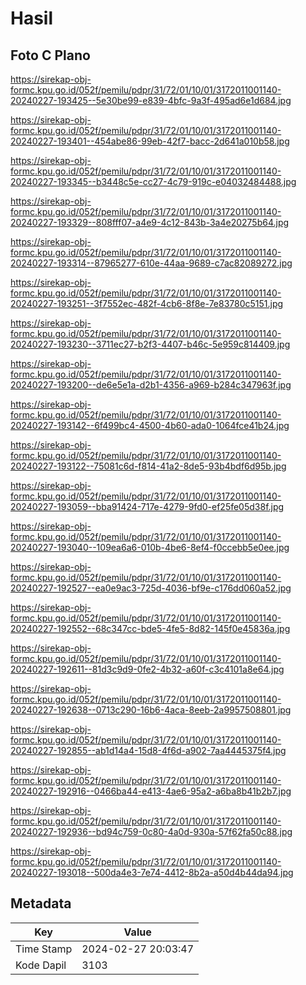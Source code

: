 # Hasil

## Foto C Plano

https://sirekap-obj-formc.kpu.go.id/052f/pemilu/pdpr/31/72/01/10/01/3172011001140-20240227-193425--5e30be99-e839-4bfc-9a3f-495ad6e1d684.jpg

https://sirekap-obj-formc.kpu.go.id/052f/pemilu/pdpr/31/72/01/10/01/3172011001140-20240227-193401--454abe86-99eb-42f7-bacc-2d641a010b58.jpg

https://sirekap-obj-formc.kpu.go.id/052f/pemilu/pdpr/31/72/01/10/01/3172011001140-20240227-193345--b3448c5e-cc27-4c79-919c-e04032484488.jpg

https://sirekap-obj-formc.kpu.go.id/052f/pemilu/pdpr/31/72/01/10/01/3172011001140-20240227-193329--808fff07-a4e9-4c12-843b-3a4e20275b64.jpg

https://sirekap-obj-formc.kpu.go.id/052f/pemilu/pdpr/31/72/01/10/01/3172011001140-20240227-193314--87965277-610e-44aa-9689-c7ac82089272.jpg

https://sirekap-obj-formc.kpu.go.id/052f/pemilu/pdpr/31/72/01/10/01/3172011001140-20240227-193251--3f7552ec-482f-4cb6-8f8e-7e83780c5151.jpg

https://sirekap-obj-formc.kpu.go.id/052f/pemilu/pdpr/31/72/01/10/01/3172011001140-20240227-193230--3711ec27-b2f3-4407-b46c-5e959c814409.jpg

https://sirekap-obj-formc.kpu.go.id/052f/pemilu/pdpr/31/72/01/10/01/3172011001140-20240227-193200--de6e5e1a-d2b1-4356-a969-b284c347963f.jpg

https://sirekap-obj-formc.kpu.go.id/052f/pemilu/pdpr/31/72/01/10/01/3172011001140-20240227-193142--6f499bc4-4500-4b60-ada0-1064fce41b24.jpg

https://sirekap-obj-formc.kpu.go.id/052f/pemilu/pdpr/31/72/01/10/01/3172011001140-20240227-193122--75081c6d-f814-41a2-8de5-93b4bdf6d95b.jpg

https://sirekap-obj-formc.kpu.go.id/052f/pemilu/pdpr/31/72/01/10/01/3172011001140-20240227-193059--bba91424-717e-4279-9fd0-ef25fe05d38f.jpg

https://sirekap-obj-formc.kpu.go.id/052f/pemilu/pdpr/31/72/01/10/01/3172011001140-20240227-193040--109ea6a6-010b-4be6-8ef4-f0ccebb5e0ee.jpg

https://sirekap-obj-formc.kpu.go.id/052f/pemilu/pdpr/31/72/01/10/01/3172011001140-20240227-192527--ea0e9ac3-725d-4036-bf9e-c176dd060a52.jpg

https://sirekap-obj-formc.kpu.go.id/052f/pemilu/pdpr/31/72/01/10/01/3172011001140-20240227-192552--68c347cc-bde5-4fe5-8d82-145f0e45836a.jpg

https://sirekap-obj-formc.kpu.go.id/052f/pemilu/pdpr/31/72/01/10/01/3172011001140-20240227-192611--81d3c9d9-0fe2-4b32-a60f-c3c4101a8e64.jpg

https://sirekap-obj-formc.kpu.go.id/052f/pemilu/pdpr/31/72/01/10/01/3172011001140-20240227-192638--0713c290-16b6-4aca-8eeb-2a9957508801.jpg

https://sirekap-obj-formc.kpu.go.id/052f/pemilu/pdpr/31/72/01/10/01/3172011001140-20240227-192855--ab1d14a4-15d8-4f6d-a902-7aa4445375f4.jpg

https://sirekap-obj-formc.kpu.go.id/052f/pemilu/pdpr/31/72/01/10/01/3172011001140-20240227-192916--0466ba44-e413-4ae6-95a2-a6ba8b41b2b7.jpg

https://sirekap-obj-formc.kpu.go.id/052f/pemilu/pdpr/31/72/01/10/01/3172011001140-20240227-192936--bd94c759-0c80-4a0d-930a-57f62fa50c88.jpg

https://sirekap-obj-formc.kpu.go.id/052f/pemilu/pdpr/31/72/01/10/01/3172011001140-20240227-193018--500da4e3-7e74-4412-8b2a-a50d4b44da94.jpg


## Metadata

| Key        | Value               |
| ---------- | ------------------- |
| Time Stamp | 2024-02-27 20:03:47 |
| Kode Dapil | 3103                |



